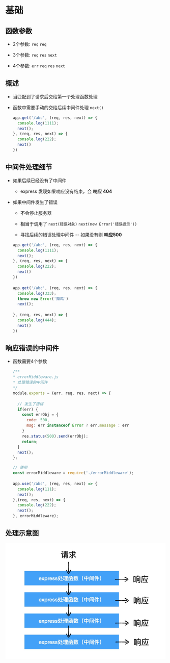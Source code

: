 # 基础

## 函数参数

*   2个参数: `req` `req`

*   3个参数: `req` `res` `next`

*   4个参数: `err` `req` `res` `next`

## 概述

*   当匹配到了请求后交给第一个处理函数处理

*   函数中需要手动的交给后续中间件处理 `next()`

    ```javascript
    app.get('/abc', (req, res, next) => {
      console.log(1111);
      next();
    }, (req, res, next) => {
      console.log(222);
      next()
    })
    ```

## 中间件处理细节

*   如果后续已经没有了中间件

    *   express 发现如果响应没有结束，会 **响应 404**

*   如果中间件发生了错误

    *   不会停止服务器

    *   相当于调用了 `next(错误对象)` `next(new Error('错误提示'))`

    *   寻找后续的错误处理中间件 -- 如果没有则 **响应500**

    ```javascript
    app.get('/abc', (req, res, next) => {
      console.log(1111);
      next();
    }, (req, res, next) => {
      console.log(222);
      next()
    })

    app.get('/abc', (req, res, next) => {
      console.log(333);
      throw new Error('辣鸡')
      next();

    }, (req, res, next) => {
      console.log(444);
      next()
    })
    ```

## 响应错误的中间件

*   函数需要4个参数

    ```javascript
    /**
    * errorMiddleware.js
    * 处理错误的中间件
    */
    module.exports = (err, req, res, next) => {

      // 发生了错误
      if(err) {
        const errObj = {
          code: 500,
          msg: err instanceof Error ? err.message : err
        }
        res.status(500).send(errObj);
        return;
      }
      next();
    };
    ```

    ```javascript
    // 使用
    const errorMiddleware = require('./errorMiddleware');

    app.use('/abc', (req, res, next) => {
      console.log(111);
      next();
    },(req, res, next) => {
      console.log(222);
      next();
    }, errorMiddleware);

    ```

## 处理示意图

![](image/中间件示意图__8wXXdawNP.jpg)
